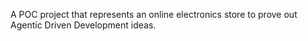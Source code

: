 A POC project that represents an online electronics store to prove out Agentic Driven Development ideas.
